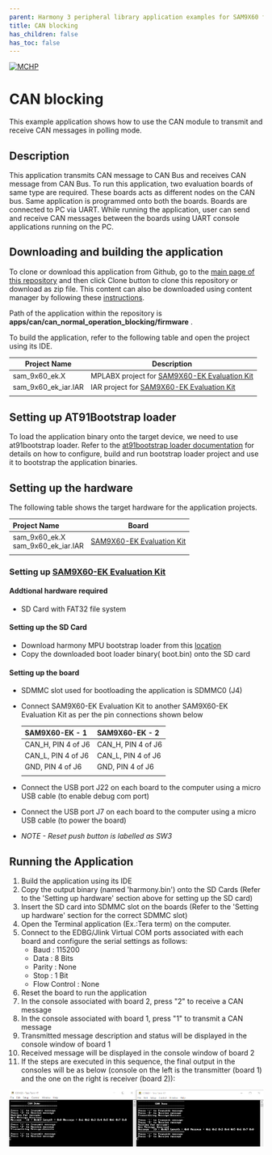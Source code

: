 ```yaml
---
parent: Harmony 3 peripheral library application examples for SAM9X60 family
title: CAN blocking 
has_children: false
has_toc: false
---
```


[![MCHP](https://www.microchip.com/ResourcePackages/Microchip/assets/dist/images/logo.png)](https://www.microchip.com)

# CAN blocking

This example application shows how to use the CAN module to transmit and receive CAN messages in polling mode.

## Description

This application transmits CAN message to CAN Bus and receives CAN message from CAN Bus. To run this application, two evaluation boards of same type are required. These boards acts as different nodes on the CAN bus. Same application is programmed onto both the boards. Boards are connected to PC via UART. While running the application, user can send and receive CAN messages between the boards using UART console applications running on the PC.

## Downloading and building the application

To clone or download this application from Github, go to the [main page of this repository](https://github.com/Microchip-MPLAB-Harmony/csp_apps_sam_9x60) and then click Clone button to clone this repository or download as zip file.
This content can also be downloaded using content manager by following these [instructions](https://github.com/Microchip-MPLAB-Harmony/contentmanager/wiki).

Path of the application within the repository is **apps/can/can_normal_operation_blocking/firmware** .

To build the application, refer to the following table and open the project using its IDE.

| Project Name      | Description                                    |
| ----------------- | ---------------------------------------------- |
| sam_9x60_ek.X | MPLABX project for [SAM9X60-EK Evaluation Kit](https://www.microchip.com/developmenttools/ProductDetails/DT100126) |
| sam_9x60_ek_iar.IAR | IAR project for [SAM9X60-EK Evaluation Kit](https://www.microchip.com/developmenttools/ProductDetails/DT100126) |
|||

## Setting up AT91Bootstrap loader

To load the application binary onto the target device, we need to use at91bootstrap loader. Refer to the [at91bootstrap loader documentation](../../docs/readme_bootstrap.md) for details on how to configure, build and run bootstrap loader project and use it to bootstrap the application binaries.

## Setting up the hardware

The following table shows the target hardware for the application projects.

| Project Name| Board|
|:---------|:---------:|
| sam_9x60_ek.X <br> sam_9x60_ek_iar.IAR | [SAM9X60-EK Evaluation Kit](https://www.microchip.com/developmenttools/ProductDetails/DT100126) |
|||

### Setting up [SAM9X60-EK Evaluation Kit](https://www.microchip.com/developmenttools/ProductDetails/DT100126)

#### Addtional hardware required

- SD Card with FAT32 file system

#### Setting up the SD Card

- Download harmony MPU bootstrap loader from this [location](firmware/at91bootstrap_sam_9x60_ek.X/binaries/boot.bin)
- Copy the downloaded boot loader binary( boot.bin) onto the SD card

#### Setting up the board

- SDMMC slot used for bootloading the application is SDMMC0 (J4)
- Connect SAM9X60-EK Evaluation Kit to another SAM9X60-EK Evaluation Kit as per the pin connections shown below

    | SAM9X60-EK - 1      | SAM9X60-EK - 2     |
    | ------------------  | ------------------ |
    | CAN_H, PIN 4 of J6  | CAN_H, PIN 4 of J6 |
    | CAN_L, PIN 4 of J6  | CAN_L, PIN 4 of J6 |
    | GND, PIN 4 of J6    | GND, PIN 4 of J6   |
    |||

- Connect the USB port J22 on each board to the computer using a micro USB cable (to enable debug com port)
- Connect the USB port J7 on each board to the computer using a micro USB cable (to power the board)
- *NOTE - Reset push button is labelled as SW3*

## Running the Application

1. Build the application using its IDE
2. Copy the output binary (named 'harmony.bin') onto the SD Cards (Refer to the 'Setting up hardware' section above for setting up the SD card)
3. Insert the SD card into SDMMC slot on the boards (Refer to the 'Setting up hardware' section for the correct SDMMC slot)
4. Open the Terminal application (Ex.:Tera term) on the computer.
5. Connect to the EDBG/Jlink Virtual COM ports associated with each board and configure the serial settings as follows:
    - Baud : 115200
    - Data : 8 Bits
    - Parity : None
    - Stop : 1 Bit
    - Flow Control : None
6. Reset the board to run the application
7. In the console associated with board 2, press "2" to receive a CAN message
8. In the console associated with board 1, press "1" to transmit a CAN  message
9. Transmitted message description and status will be displayed in the console window of board 1
10. Received message will be displayed in the console window of board 2
11. If the steps are executed in this sequence, the final output in the consoles will be as below (console on the left is the transmitter (board 1) and the one on the right is receiver (board 2)):

  ![output](images/output_can_normal_operation_blocking.png)

